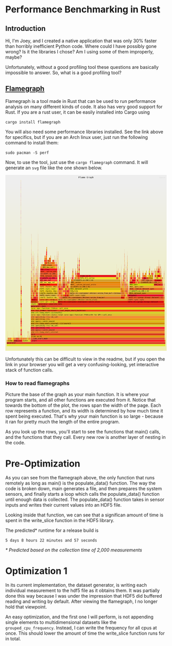 # Performance Benchmarking in Rust
## Introduction
Hi, I'm Joey, and I created a native application that was only 30% faster than horribly inefficient Python code. Where could I have possibly gone wrong? Is it the libraries I chose? Am I using some of them improperly, maybe?

Unfortunately, without a good profiling tool these questions are basically impossible to answer. So, what is a good profiling tool?

## [Flamegraph](https://github.com/flamegraph-rs/flamegraph)
Flamegraph is a tool made in Rust that can be used to run performance analysis on many different kinds of code. It also has very good support for Rust. If you are a rust user, it can be easily installed into Cargo using

```
cargo install flamegraph
```

You will also need some performance libraries installed. See the link above for specifics, but if you are an Arch linux user, just run the following command to install them:

```
sudo pacman -S perf
```

Now, to use the tool, just use the `cargo flamegraph` command. It will generate an `svg` file like the one shown below.

[![optimization_none.svg](optimization_none.svg)](optimization_none.svg)

Unfortunately this can be difficult to view in the readme, but if you open the link in your browser you will get a very confusing-looking, yet interactive stack of function calls.

### How to read flamegraphs
Picture the base of the graph as your main function. It is where your program starts, and all other functions are executed from it. Notice that towards the bottom of the plot, the rows span the width of the page. Each row represents a function, and its width is determined by how much time it spent being executed. That's why your main function is so large - because it ran for pretty much the length of the entire program.

As you look up the rows, you'll start to see the functions that main() calls, and the functions that they call. Every new row is another layer of nesting in the code.

# Pre-Optimization
As you can see from the flamegraph above, the only function that runs remotely as long as main() is the populate_data() function. The way the code is broken down, main generates a file, and then prepares the system sensors, and finally starts a loop which calls the populate_data() function until enough data is collected. The populate_data() function takes in sensor inputs and writes their current values into an HDF5 file.

Looking inside that function, we can see that a significan amount of time is spent in the write_slice function in the HDF5 library.

The predicted* runtime for a release build is 
```
5 days 8 hours 22 minutes and 57 seconds
```

<i>* Predicted based on the collection time of 2,000 measurements</i>

# Optimization 1
In its current implementation, the dataset generator, is writing each individual measurement to the hdf5 file as it obtains them. It was partially done this way because I was under the impression that HDF5 did buffered reading and writing by default. After viewing the flamegraph, I no longer hold that viewpoint.

An easy optimization, and the first one I will perform, is not appending single elements to multidimensional datasets like the `grouped_cpu_frequency`. Instead, I can write the frequency for all cpus at once. This should lower the amount of time the write_slice function runs for in total.